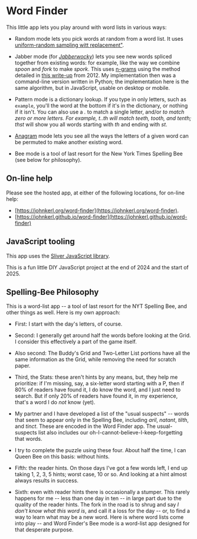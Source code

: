 # Word Finder

This little app lets you play around with word lists in various ways:

* Random mode lets you pick words at random from a word list. It uses
  <a href="https://en.wikipedia.org/wiki/Sampling_(statistics)">uniform-random sampling witt replacement"</a>.

* Jabber mode (for <a href="https://en.wikipedia.org/wiki/Jabberwocky"><i>Jabberwocky</i></a>)
  lets you see new words spliced together from existing words: for example, like the way we combine
  <i>spoon</i> and <i>fork</i> to make <i>spork</i>. This uses <a
  href="https://en.wikipedia.org/wiki/N-gram">n-grams</a> using the method detailed in <a
  href="https://johnkerl.org/randspell/randspell-slides-ts.pdf">this write-up</a> from 2012. My
  implementation then was a command-line version written in Python; the implementation here is the
  same algorithm, but in JavaScript, usable on desktop or mobile.

* Pattern mode is a dictionary lookup. If you type in only letters, such as <code>example</code>,
  you'll the word at the bottom if it's in the dictionary, or nothing if it isn't.  You can also use
  a <i>.</i> to match a single letter, and/or <i>*</i> to match zero or more letters. For example,
  <i>t..th</i> will match <i>teeth</i>, <i>tooth</i>, and <i>tenth</i>; <i>th*st</i> will show you
  all words starting with <i>th</i> and ending with <i>st</i>.

* <a href="https://en.wikipedia.org/wiki/Anagram">Anagram</a> mode lets you see all the ways the
  letters of a given word can be permuted to make another existing word.

* Bee mode is a tool of last resort for the New York Times Spelling Bee (see below
  for philosophy).

## On-line help

Please see the hosted app, at either of the following locations, for on-line help:

* [https://johnkerl.org/word-finder](https://johnkerl.org/word-finder).
* [https://johnkerl.github.io/word-finder](https://johnkerl.github.io/word-finder)

## JavaScript tooling

This app uses the [Sliver JavaScript library](https://github.com/johnkerl/sliver).

This is a fun little DIY JavaScript project at the end of 2024 and the start of 2025.

## Spelling-Bee Philosophy

This is a word-list app -- a tool of last resort for the NYT Spelling Bee, and other things as well.
Here is my own approach:


* First: I start with the day's letters, of course.

* Second: I generally get around half the words before looking at the Grid. I consider this
  effectively a part of the game itself.

* Also second: The Buddy's Grid and Two-Letter List portions have all the same information as the
  Grid, while removing the need for scratch paper.

* Third, the Stats: these aren't hints by any means, but, they help me prioritize: if I'm missing,
  say, a six-letter word starting with a P, then if 80% of readers have found it, I do know the
  word, and I just need to search. But if only 20% of readers have found it, in my experience,
  that's a word I do _not_ know (yet).

* My partner and I have developed a list of the "usual suspects" -- words that seem to appear only
  in the Spelling Bee, including _aril_, _natant_, _tilth_, and _tinct_. These are encoded in the
  Word Finder app. The usual-suspects list also includes our oh-I-cannot-believe-I-keep-forgetting
  that words.

* I try to complete the puzzle using these four. About half the time, I can Queen Bee on this basis:
  without hints.

* Fifth: the reader hints. On those days I've got a few words left, I end up taking 1, 2, 3, 5
  hints; worst case, 10 or so. And looking at a hint almost always results in success.

* Sixth: even with reader hints there is occasionally a stumper. This rarely happens for me -- less
  than one day in ten -- in large part due to the quality of the reader hints.  The fork in the road
  is to shrug and say _I don't know what this word is_, and call it a loss for the day -- or, to
  find a way to learn what may be a new word.  Here is where word lists come into play -- and Word
  Finder's Bee mode is a word-list app designed for that desperate purpose.

